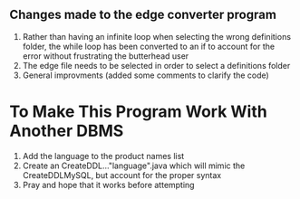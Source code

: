 ## Changes made to the edge converter program
1)	Rather than having an infinite loop when selecting the wrong definitions folder, the while loop has been converted to an if to account for the error without frustrating the butterhead user
2) The edge file needs to be selected in order to select a definitions folder
3) General improvments (added some comments to clarify the code)
# To Make This Program Work With Another DBMS
1) Add the language to the product names list
2) Create an CreateDDL..."language".java which will mimic the CreateDDLMySQL, but account for the proper syntax
3) Pray and hope that it works before attempting